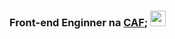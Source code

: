 ### Front-end Enginner na [CAF](https://www.caf.io/pt); <img src="https://media.giphy.com/media/hvRJCLFzcasrR4ia7z/giphy.gif" width="25px">
